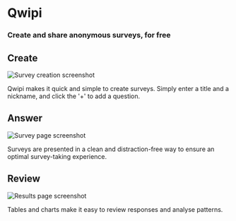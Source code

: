 # Qwipi

### Create and share anonymous surveys, for free

## Create

![Survey creation screenshot](http://i.imgur.com/IV5bKHb.png)

Qwipi makes it quick and simple to create surveys. Simply enter a title and a nickname, and click the '+' to add a question.

## Answer

![Survey page screenshot](http://i.imgur.com/jEQlBqY.png)

Surveys are presented in a clean and distraction-free way to ensure an optimal survey-taking experience.

## Review

![Results page screenshot](http://i.imgur.com/zXYVUbQ.png)

Tables and charts make it easy to review responses and analyse patterns.
